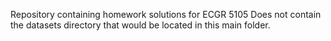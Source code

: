 Repository containing homework solutions for ECGR 5105
Does not contain the datasets directory that would be located in this main folder.